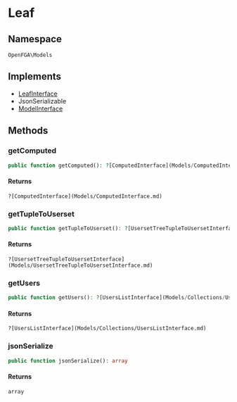 # Leaf


## Namespace
`OpenFGA\Models`

## Implements
* [LeafInterface](Models/LeafInterface.md)
* JsonSerializable
* [ModelInterface](Models/ModelInterface.md)

## Methods
### getComputed

```php
public function getComputed(): ?[ComputedInterface](Models/ComputedInterface.md)
```



#### Returns
`?[ComputedInterface](Models/ComputedInterface.md)` 

### getTupleToUserset

```php
public function getTupleToUserset(): ?[UsersetTreeTupleToUsersetInterface](Models/UsersetTreeTupleToUsersetInterface.md)
```



#### Returns
`?[UsersetTreeTupleToUsersetInterface](Models/UsersetTreeTupleToUsersetInterface.md)` 

### getUsers

```php
public function getUsers(): ?[UsersListInterface](Models/Collections/UsersListInterface.md)
```



#### Returns
`?[UsersListInterface](Models/Collections/UsersListInterface.md)` 

### jsonSerialize

```php
public function jsonSerialize(): array
```



#### Returns
`array` 

